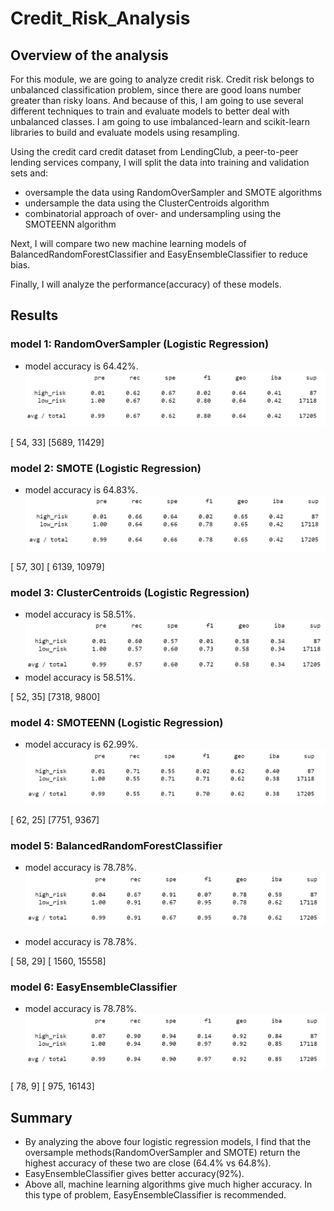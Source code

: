 # Credit_Risk_Analysis


## Overview of the analysis
For this module, we are going to analyze credit risk. Credit risk belongs to unbalanced classification problem, since there are good loans number greater than risky loans. And because of this, I am going to use several different techniques to train and evaluate models to better deal with unbalanced classes. I am going to use imbalanced-learn and scikit-learn libraries to build and evaluate models using resampling.

Using the credit card credit dataset from LendingClub, a peer-to-peer lending services company, I will split the data into training and validation sets and:
  - oversample the data using RandomOverSampler and SMOTE algorithms
  - undersample the data using the ClusterCentroids algorithm
  - combinatorial approach of over- and undersampling using the SMOTEENN algorithm

Next, I  will compare two new machine learning models of BalancedRandomForestClassifier and EasyEnsembleClassifier to reduce bias.

Finally, I will analyze the performance(accuracy) of these models.

## Results

### model 1: RandomOverSampler (Logistic Regression)
- model accuracy is 64.42%.
![a](Resources/RandomOverSampler.png)

[  54,    33]
[5689, 11429]


### model 2: SMOTE (Logistic Regression)
- model accuracy is 64.83%.
![b](Resources/SMOTE.png)

[   57,    30]
[ 6139, 10979]

### model 3: ClusterCentroids (Logistic Regression)
 - model accuracy is 58.51%.
![c](Resources/Undersampling.png)
 - model accuracy is 58.51%.

[  52,   35]
[7318, 9800]



### model 4: SMOTEENN (Logistic Regression)
- model accuracy is 62.99%.
![d](Resources/Combination.png)

[  62,   25]
[7751, 9367]

### model 5: BalancedRandomForestClassifier
- model accuracy is 78.78%.
![e](Resources/Forest.png)

- model accuracy is 78.78%.

[   58,    29]
[ 1560, 15558]

### model 6: EasyEnsembleClassifier
- model accuracy is 78.78%.
![f](Resources/AdaBoost.png)

[   78,     9]
[  975, 16143]

## Summary

- By analyzing the above four logistic regression models, I find that the oversample methods(RandomOverSampler and SMOTE) return the highest accuracy of these two are close (64.4% vs 64.8%).
- EasyEnsembleClassifier gives better accuracy(92%).
- Above all, machine learning algorithms give much higher accuracy. In this type of problem,  EasyEnsembleClassifier is recommended.
